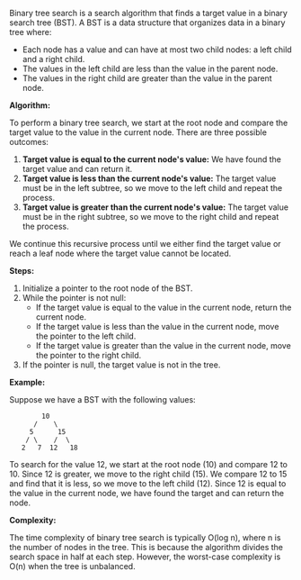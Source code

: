 Binary tree search is a search algorithm that finds a target value in a binary search tree (BST). A BST is a data structure that organizes data in a binary tree where:

* Each node has a value and can have at most two child nodes: a left child and a right child.
* The values in the left child are less than the value in the parent node.
* The values in the right child are greater than the value in the parent node.

**Algorithm:**

To perform a binary tree search, we start at the root node and compare the target value to the value in the current node. There are three possible outcomes:

1. **Target value is equal to the current node's value:** We have found the target value and can return it.
2. **Target value is less than the current node's value:** The target value must be in the left subtree, so we move to the left child and repeat the process.
3. **Target value is greater than the current node's value:** The target value must be in the right subtree, so we move to the right child and repeat the process.

We continue this recursive process until we either find the target value or reach a leaf node where the target value cannot be located.

**Steps:**

1. Initialize a pointer to the root node of the BST.
2. While the pointer is not null:
    * If the target value is equal to the value in the current node, return the current node.
    * If the target value is less than the value in the current node, move the pointer to the left child.
    * If the target value is greater than the value in the current node, move the pointer to the right child.
3. If the pointer is null, the target value is not in the tree.

**Example:**

Suppose we have a BST with the following values:

```
        10
      /    \
     5      15
    / \    /  \
   2   7  12   18
```

To search for the value 12, we start at the root node (10) and compare 12 to 10. Since 12 is greater, we move to the right child (15). We compare 12 to 15 and find that it is less, so we move to the left child (12). Since 12 is equal to the value in the current node, we have found the target and can return the node.

**Complexity:**

The time complexity of binary tree search is typically O(log n), where n is the number of nodes in the tree. This is because the algorithm divides the search space in half at each step. However, the worst-case complexity is O(n) when the tree is unbalanced.
